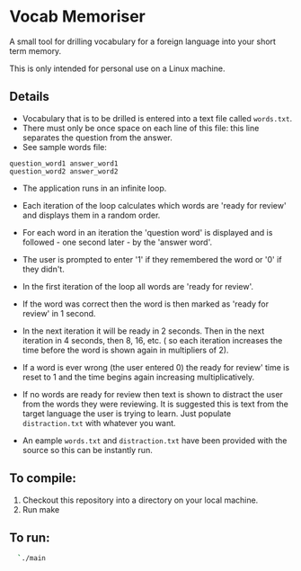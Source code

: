 # Vocab Memoriser

A small tool for drilling vocabulary for a foreign language into your short term memory.

This is only intended for personal use on a Linux machine.

## Details

* Vocabulary that is to be drilled is entered into a text file called `words.txt`.
* There must only be once space on each line of this file: this line separates the question from the answer.
* See sample words file:

```
question_word1 answer_word1
question_word2 answer_word2
```

* The application runs in an infinite loop.
* Each iteration of the loop calculates which words are 'ready for review' and displays them in a random order.
* For each word in an iteration the 'question word' is displayed and is followed - one second later - by the 'answer word'.
* The user is prompted to enter '1' if they remembered the word or '0' if they didn't.

* In the first iteration of the loop all words are 'ready for review'.
* If the word was correct then the word is then marked as 'ready for review' in 1 second.
* In the next iteration it will be ready in 2 seconds.  Then in the next iteration in 4 seconds, then 8, 16, etc.  ( so each iteration increases the time before the word is shown again in multipliers of 2).
* If a word is ever wrong (the user entered 0) the ready for review' time is reset to 1 and the time begins again increasing multiplicatively.
* If no words are ready for review then text is shown to distract the user from the words they were reviewing.  It is suggested this is text from the target language the user is trying to learn.  Just populate `distraction.txt` with whatever you want.
* An eample `words.txt` and `distraction.txt` have been provided with the source so this can be instantly run.

## To compile:

1.  Checkout this repository into a directory on your local machine.
2.  Run make

## To run:

```bash
  `./main
````
